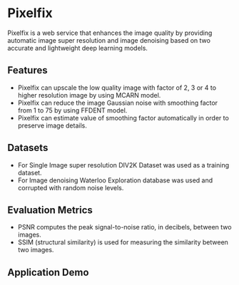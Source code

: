# Pixelfix

Pixelfix is a web service that enhances the image quality by providing automatic image super resolution and image denoising based on two accurate and lightweight deep learning models.

## Features 

* Pixelfix can upscale the low quality image with factor of 2, 3 or 4 to higher resolution image by using MCARN model.
* Pixelfix can reduce the image Gaussian noise with smoothing factor from 1 to 75 by using FFDENT model.
* Pixelfix can estimate value of smoothing factor automatically in order to preserve image details.


## Datasets

* For Single Image super resolution DIV2K Dataset was used as a training dataset.
* For Image denoising Waterloo Exploration database was used and corrupted with random noise levels.

## Evaluation Metrics

* PSNR computes the peak signal-to-noise ratio, in decibels, between two images.
* SSIM (structural similarity) is used for measuring the similarity between two images.

## Application Demo







